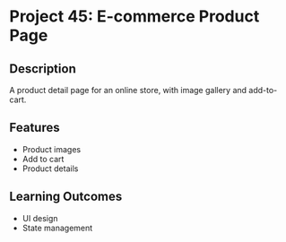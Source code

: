# Project 45: E-commerce Product Page

## Description
A product detail page for an online store, with image gallery and add-to-cart.

## Features
- Product images
- Add to cart
- Product details

## Learning Outcomes
- UI design
- State management
